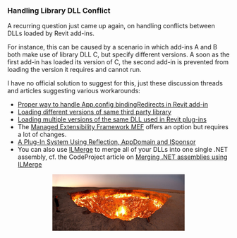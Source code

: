 <head>
<meta http-equiv="Content-Type" content="text/html; charset=utf-8">
<link rel="stylesheet" type="text/css" href="bc.css">
<script src="run_prettify.js" type="text/javascript"></script>
<!--
<script src="https://google-code-prettify.googlecode.com/svn/loader/run_prettify.js" type="text/javascript"></script>
-->
</head>

<!---

12494378 [Addins have conflicts with DLL's from other developers]
11655345 [Addin conflicts]
http://forums.autodesk.com/t5/revit-api/proper-way-to-handle-app-config-bindingredirects-in-revit-add-in/m-p/5692149
http://forums.autodesk.com/t5/revit-api/loading-different-versions-of-same-third-party-library/m-p/6023644

http://adndevblog.typepad.com/aec/2012/06/loading-multiple-versions-of-the-same-dll-used-in-revit-plug-ins.html

Other option but a lot of changes required

Managed Extensibility Framework (MEF) -- https://blogs.msdn.microsoft.com/kcwalina/2008/04/25/managed-extensibility-framework/
A Plug-In System Using Reflection, AppDomain and ISponsor -- http://www.brad-smith.info/blog/archives/500

Loading multiple versions of the same DLL used in Revit plug-ins -- http://adndevblog.typepad.com/aec/2012/06/loading-multiple-versions-of-the-same-dll-used-in-revit-plug-ins.html#comment-6a0167607c2431970b0167676439d4970b

Maxence DELANNOY said: You can also use ILMerge to merge all you dll in a single assembly.

ILMerge -- https://www.microsoft.com/en-us/download/details.aspx?id=17630

ILMerge is a utility for merging multiple .NET assemblies into a single .NET assembly.

Merging .NET assemblies using ILMerge -- https://www.codeproject.com/articles/9364/merging-net-assemblies-using-ilmerge

13034010 [General API Questions]

 #RevitAPI @AutodeskRevit #bim #dynamobim @AutodeskForge #ForgeDevCon 


...

-->

### Handling Library DLL Conflict

A recurring question just came up again, on handling conflicts between DLLs loaded by Revit add-ins.

For instance, this can be caused by a scenario in which add-ins A and B both make use of library DLL C, but specify different versions. A soon as the first add-in has loaded its version of C, the second add-in is prevented from loading the version it requires and cannot run.

I have no official solution to suggest for this, just these discussion threads and articles suggesting various workarounds:

- [Proper way to handle App.config bindingRedirects in Revit add-in](http://forums.autodesk.com/t5/revit-api/proper-way-to-handle-app-config-bindingredirects-in-revit-add-in/m-p/5692149)
- [Loading different versions of same third party library](http://forums.autodesk.com/t5/revit-api/loading-different-versions-of-same-third-party-library/m-p/6023644)
- [Loading multiple versions of the same DLL used in Revit plug-ins](http://adndevblog.typepad.com/aec/2012/06/loading-multiple-versions-of-the-same-dll-used-in-revit-plug-ins.html)
- The [Managed Extensibility Framework MEF](https://blogs.msdn.microsoft.com/kcwalina/2008/04/25/managed-extensibility-framework) offers an option but requires a lot of changes.
- [A Plug-In System Using Reflection, AppDomain and ISponsor](http://www.brad-smith.info/blog/archives/500)
- You can also use [ILMerge](https://www.microsoft.com/en-us/download/details.aspx?id=17630) to merge all of your DLLs into one single .NET assembly, cf. the CodeProject article on [Merging .NET assemblies using ILMerge](https://www.codeproject.com/articles/9364/merging-net-assemblies-using-ilmerge)

<center>
<img src="img/darvasa_gas_crater_panorama.jpg" alt="Crater" width="300"> 
</center>


